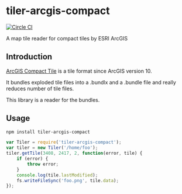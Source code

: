# tiler-arcgis-compact

[![Circle CI](https://circleci.com/gh/FuZhenn/tiler-arcgis-compact.svg?style=svg)](https://circleci.com/gh/FuZhenn/tiler-arcgis-compact)

A map tile reader for compact tiles by ESRI ArcGIS

## Introduction
[ArcGIS Compact Tile](https://server.arcgis.com/zh-cn/server/latest/publish-services/windows/inside-the-compact-cache-storage-format.htm) is a tile format since ArcGIS version 10.

It bundles exploded tile files into a .bundlx and a .bundle file and really reduces number of tile files.

This library is a reader for the bundles.

## Usage
```bash
npm install tiler-arcgis-compact
```

```javascript
var Tiler = require('tiler-arcgis-compact');
var tiler = new Tiler('/home/foo');
tiler.getTile(3408, 2417, 2, function(error, tile) {
    if (error) {
        throw error;
    }
    console.log(tile.lastModified);
    fs.writeFileSync('foo.png', tile.data);
});
```